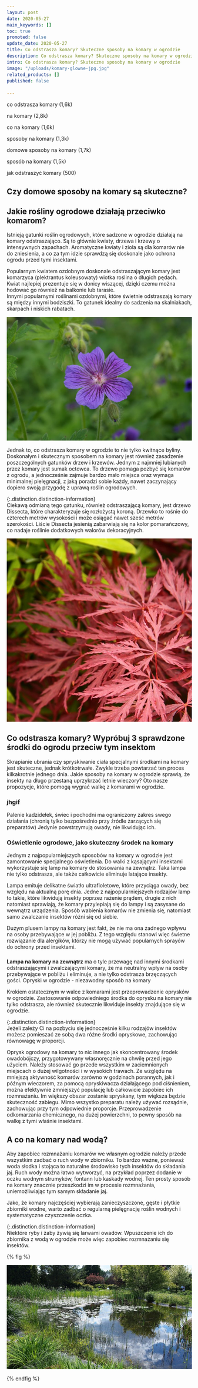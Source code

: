 ```yaml
---
layout: post
date: 2020-05-27
main_keywords: []
toc: true
promoted: false
update_date: 2020-05-27
title: Co odstrasza komary? Skuteczne sposoby na komary w ogrodzie
description: Co odstrasza komary? Skuteczne sposoby na komary w ogrodzie
intro: Co odstrasza komary? Skuteczne sposoby na komary w ogrodzie
image: "/uploads/komary-glowne-jpg.jpg"
related_products: []
published: false

---
```

co odstrasza komary (1,6k)

na komary (2,8k)

co na komary (1,6k)

sposoby na komary (1,3k)

domowe sposoby na komary (1,7k)

sposób na komary (1,5k)

jak odstraszyć komary (500)

## Czy domowe sposoby na komary są skuteczne?

## Jakie rośliny ogrodowe działają przeciwko komarom?

Istnieją gatunki roślin ogrodowych, które sadzone w ogrodzie działają na komary odstraszająco. Są to głównie kwiaty, drzewa i krzewy o intensywnych zapachach. Aromatyczne kwiaty i zioła są dla komarów nie do zniesienia, a co za tym idzie sprawdzą się doskonale jako ochrona ogrodu przed tymi insektami.

Popularnym kwiatem ozdobnym doskonale odstraszającym komary jest komarzyca (plektrantus koleusowaty) wiotka roślina o długich pędach. Kwiat najlepiej prezentuje się w donicy wiszącej, dzięki czemu można hodować go również na balkonie lub tarasie.   
Innymi popularnymi roślinami ozdobnymi, które świetnie odstraszają komary są między innymi bodziszki. To gatunek idealny do sadzenia na skalniakach, skarpach i niskich rabatach. 

![](/uploads/rosliny-odstraszajace-komary.jpg)

Jednak to, co odstrasza komary w ogrodzie to nie tylko kwitnące byliny. Doskonałym i skutecznym sposobem na komary jest również zasadzenie poszczególnych gatunków drzew i krzewów. Jednym z najmniej lubianych przez komary jest sumak octowca. To drzewo pomaga pozbyć się komarów z ogrodu, a jednocześnie zajmuje bardzo mało miejsca oraz wymaga minimalnej pielęgnacji, z jaką poradzi sobie każdy, nawet zaczynający dopiero swoją przygodę z uprawą roślin ogrodowych.

  
{:.distinction.distinction-information}  
Ciekawą odmianą tego gatunku, również odstraszającą komary, jest drzewo Dissecta, które charakteryzuje się rozłożystą koroną. Drzewko to rośnie do czterech metrów wysokości i może osiągać nawet sześć metrów szerokości. Liście Dissecta jesienią zabarwiają się na kolor pomarańczowy, co nadaje roślinie dodatkowych walorów dekoracyjnych.

![](/uploads/dissecta-przeciwko-komarom.jpg)

## Co odstrasza komary? Wypróbuj 3 sprawdzone środki do ogrodu przeciw tym insektom

Skrapianie ubrania czy spryskiwanie ciała specjalnymi środkami na komary jest skuteczne, jednak krótkotrwałe. Zwykle trzeba powtarzać ten proces kilkakrotnie jednego dnia. Jakie sposoby na komary w ogrodzie sprawią, że insekty na długo przestaną uprzykrzać letnie wieczory? Oto nasze propozycje, które pomogą wygrać walkę z komarami w ogrodzie.

### jhgif

Palenie kadzidełek, świec i pochodni ma ograniczony zakres swego działania (chronią tylko bezpośrednio przy źródle żarzących się preparatów) Jedynie powstrzymują owady, nie likwidując ich.

### Oświetlenie ogrodowe, jako skuteczny środek na komary 

Jednym z najpopularniejszych sposobów na komary w ogrodzie jest zamontowanie specjalnego oświetlenia. Do walki z kąsającymi insektami wykorzystuje się lamp na komary do stosowania na zewnątrz. Taka lampa nie tylko odstrasza, ale także całkowicie eliminuje latające insekty. 

Lampa emituje delikatne światło ultrafioletowe, które przyciąga owady, bez względu na aktualną porę dnia. Jedne z najpopularniejszych rodzajów lamp to takie, które likwidują insekty poprzez rażenie prądem, drugie z nich natomiast sprawiają, że komary przylepiają się do lampy i są zasysane do wewnątrz urządzenia. Sposób wabienia komarów nie zmienia się, natomiast samo zwalczanie insektów różni się od siebie.

Dużym plusem lampy na komary jest fakt, że nie ma ona żadnego wpływu na osoby przebywające w jej pobliżu. Z tego względu stanowi więc świetne rozwiązanie dla alergików, którzy nie mogą używać popularnych sprayów do ochrony przed insektami. 

### 

**Lampa na komary na zewnątrz** ma o tyle przewagę nad innymi środkami odstraszającymi i zwalczającymi komary, że ma neutralny wpływ na osoby przebywające w pobliżu i eliminuje, a nie tylko odstrasza brzęczących gości. Opryski w ogrodzie - niezawodny sposób na komary

Krokiem ostatecznym w walce z komarami jest przeprowadzenie oprysków w ogrodzie. Zastosowanie odpowiedniego środka do oprysku na komary nie tylko odstrasza, ale również skutecznie likwiduje insekty znajdujące się w ogrodzie. 

{:.distinction.distinction-information}  
Jeżeli zależy Ci na pozbyciu się jednocześnie kilku rodzajów insektów możesz pomieszać ze sobą dwa różne środki opryskowe, zachowując równowagę w proporcji.

Oprysk ogrodowy na komary to nic innego jak skoncentrowany środek owadobójczy, przygotowywany własnoręcznie na chwilę przed jego użyciem. Należy stosować go przede wszystkim w zaciemnionych miejscach o dużej wilgotności i w wysokich trawach. Ze względu na mniejszą aktywność komarów zarówno w godzinach porannych, jak i późnym wieczorem, za pomocą opryskiwacza działającego pod ciśnieniem, można efektywnie zmniejszyć populację lub całkowicie zapobiec ich rozmnażaniu. Im większy obszar zostanie spryskany, tym większa będzie skuteczność zabiegu. Mimo wszystko preparatu należy używać rozsądnie, zachowując przy tym odpowiednie proporcje. Przeprowadzenie odkomarzania chemicznego, na dużej powierzchni, to pewny sposób na walkę z tymi  właśnie insektami.

## A co na komary nad wodą?

Aby zapobiec rozmnażaniu komarów we własnym ogrodzie należy przede wszystkim zadbać o ruch wody w zbiorniku. To bardzo ważne, ponieważ woda słodka i stojąca to naturalne środowisko tych insektów do składania jaj. Ruch wody można łatwo wytworzyć, na przykład poprzez dodanie w oczku wodnym strumyków, fontann lub kaskady wodnej. Ten prosty sposób na komary znacznie przeszkodzi im w procesie rozmnażania, uniemożliwiając tym samym składanie jaj.

Jako, że komary najczęściej wybierają zanieczyszczone, gęste i płytkie zbiorniki wodne, warto zadbać o regularną pielęgnację roślin wodnych i systematyczne czyszczenie oczka.

{:.distinction.distinction-information}  
Niektóre ryby i żaby żywią się larwami owadów. Wpuszczenie ich do zbiornika z wodą w ogrodzie może więc zapobiec rozmnażaniu się insektów.

{% fig %}

![](/uploads/a-co-na-komary-nad-woda.jpg)

{% endfig %}